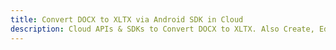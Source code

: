 ---title: Convert DOCX to XLTX via Android SDK in Clouddescription: Cloud APIs & SDKs to Convert DOCX to XLTX. Also Create, Edit & Render Microsoft Word & OpenOffice documents in the Cloud.---